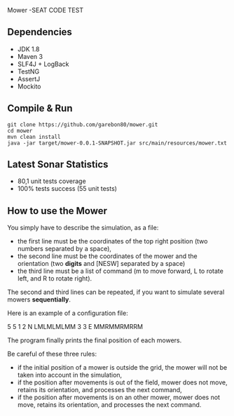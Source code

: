 Mower -SEAT CODE TEST

Dependencies
------------
* JDK 1.8
* Maven 3
* SLF4J + LogBack
* TestNG
* AssertJ
* Mockito

Compile & Run
-------------

    git clone https://github.com/garebon80/mower.git
    cd mower
    mvn clean install
    java -jar target/mower-0.0.1-SNAPSHOT.jar src/main/resources/mower.txt

Latest Sonar Statistics
-----------------------

* 80,1 unit tests coverage
* 100% tests success (55 unit tests)

How to use the Mower
-------------------

You simply have to describe the simulation, as a file:
* the first line must be the coordinates of the top right position (two numbers separated by a space),
* the second line must be the coordinates of the mower and the orientation (two **digits** and [NESW] separated by a space)
* the third line must be a list of command (m to move forward, L to rotate left, and R to rotate right).

The second and third lines can be repeated, if you want to simulate several mowers **sequentially**.

Here is an example of a configuration file:

5 5
1 2 N
LMLMLMLMM
3 3 E
MMRMMRMRRM

The program finally prints the final position of each mowers.

Be careful of these three rules:
* if the initial position of a mower is outside the grid, the mower will not be taken into account in the simulation,
* if the position after movements is out of the field, mower does not move, retains its orientation, and processes the next command,
* if the position after movements is on an other mower, mower does not move, retains its orientation, and processes the next command.
